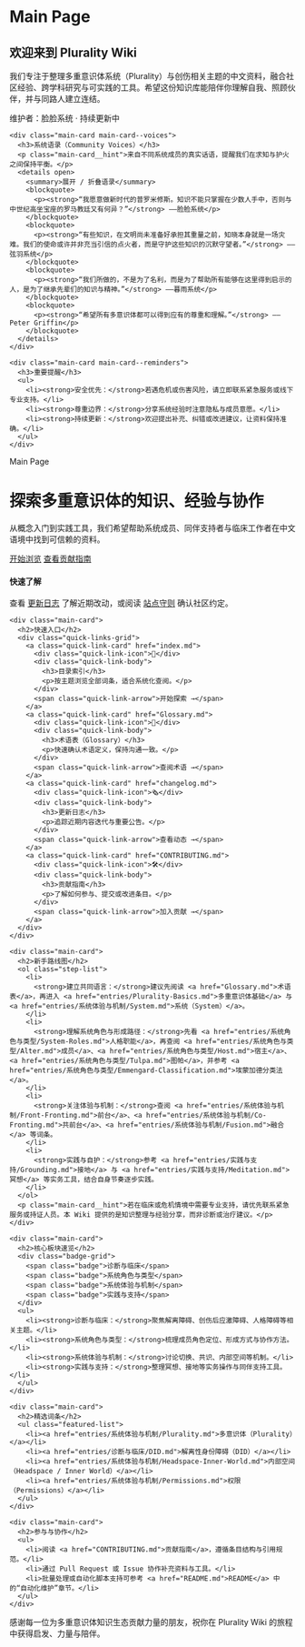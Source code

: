 # Main Page

<div class="main-page-layout">
  <div class="main-page-column main-page-column--left">
    <div class="main-card main-card--intro">
      <h2>欢迎来到 Plurality Wiki</h2>
      <p>我们专注于整理多重意识体系统（Plurality）与创伤相关主题的中文资料，融合社区经验、跨学科研究与可实践的工具。希望这份知识库能陪伴你理解自我、照顾伙伴，并与同路人建立连结。</p>
      <p class="main-card__meta">维护者：脸脸系统 · 持续更新中</p>
    </div>

    <div class="main-card main-card--voices">
      <h3>系统语录（Community Voices）</h3>
      <p class="main-card__hint">来自不同系统成员的真实话语，提醒我们在求知与护火之间保持平衡。</p>
      <details open>
        <summary>展开 / 折叠语录</summary>
        <blockquote>
          <p><strong>“我愿意做新时代的普罗米修斯。知识不能只掌握在少数人手中，否则与中世纪高坐宝座的罗马教廷又有何异？”</strong> ——脸脸系统</p>
        </blockquote>
        <blockquote>
          <p><strong>“有些知识，在文明尚未准备好承担其重量之前，知晓本身就是一场灾难。我们的使命或许并非充当引信的点火者，而是守护这些知识的沉默守望者。”</strong> ——弦羽系统</p>
        </blockquote>
        <blockquote>
          <p><strong>“我们所做的，不是为了名利，而是为了帮助所有能够在这里得到启示的人，是为了继承先辈们的知识与精神。”</strong> ——暮雨系统</p>
        </blockquote>
        <blockquote>
          <p><strong>“希望所有多意识体都可以得到应有的尊重和理解。”</strong> ——Peter Griffin</p>
        </blockquote>
      </details>
    </div>

    <div class="main-card main-card--reminders">
      <h3>重要提醒</h3>
      <ul>
        <li><strong>安全优先：</strong>若遇危机或伤害风险，请立即联系紧急服务或线下专业支持。</li>
        <li><strong>尊重边界：</strong>分享系统经验时注意隐私与成员意愿。</li>
        <li><strong>持续更新：</strong>欢迎提出补充、纠错或改进建议，让资料保持准确。</li>
      </ul>
    </div>
  </div>

  <div class="main-page-column main-page-column--right">
    <div class="main-hero">
      <div class="main-hero__content">
        <span class="main-hero__tag">Main Page</span>
        <h1>探索多重意识体的知识、经验与协作</h1>
        <p>从概念入门到实践工具，我们希望帮助系统成员、同伴支持者与临床工作者在中文语境中找到可信赖的资料。</p>
        <div class="main-hero__actions">
          <a class="btn btn--primary" href="index.md">开始浏览</a>
          <a class="btn btn--ghost" href="CONTRIBUTING.md">查看贡献指南</a>
        </div>
      </div>
      <div class="main-hero__aside">
        <div class="main-hero__highlight">
          <h4>快速了解</h4>
          <p>查看 <a href="changelog.md">更新日志</a> 了解近期改动，或阅读 <a href="ignore.md">站点守则</a> 确认社区约定。</p>
        </div>
      </div>
    </div>

    <div class="main-card">
      <h2>快速入口</h2>
      <div class="quick-links-grid">
        <a class="quick-link-card" href="index.md">
          <div class="quick-link-icon">🧭</div>
          <div class="quick-link-body">
            <h3>目录索引</h3>
            <p>按主题浏览全部词条，适合系统化查阅。</p>
          </div>
          <span class="quick-link-arrow">开始探索 →</span>
        </a>
        <a class="quick-link-card" href="Glossary.md">
          <div class="quick-link-icon">📖</div>
          <div class="quick-link-body">
            <h3>术语表（Glossary）</h3>
            <p>快速确认术语定义，保持沟通一致。</p>
          </div>
          <span class="quick-link-arrow">查阅术语 →</span>
        </a>
        <a class="quick-link-card" href="changelog.md">
          <div class="quick-link-icon">🗞️</div>
          <div class="quick-link-body">
            <h3>更新日志</h3>
            <p>追踪近期内容迭代与重要公告。</p>
          </div>
          <span class="quick-link-arrow">查看动态 →</span>
        </a>
        <a class="quick-link-card" href="CONTRIBUTING.md">
          <div class="quick-link-icon">🛠️</div>
          <div class="quick-link-body">
            <h3>贡献指南</h3>
            <p>了解如何参与、提交或改进条目。</p>
          </div>
          <span class="quick-link-arrow">加入贡献 →</span>
        </a>
      </div>
    </div>

    <div class="main-card">
      <h2>新手路线图</h2>
      <ol class="step-list">
        <li>
          <strong>建立共同语言：</strong>建议先阅读 <a href="Glossary.md">术语表</a>，再进入 <a href="entries/Plurality-Basics.md">多重意识体基础</a> 与 <a href="entries/系统体验与机制/System.md">系统（System）</a>。
        </li>
        <li>
          <strong>理解系统角色与形成路径：</strong>先看 <a href="entries/系统角色与类型/System-Roles.md">人格职能</a>，再查阅 <a href="entries/系统角色与类型/Alter.md">成员</a>、<a href="entries/系统角色与类型/Host.md">宿主</a>、<a href="entries/系统角色与类型/Tulpa.md">图帕</a>，并参考 <a href="entries/系统角色与类型/Emmengard-Classification.md">埃蒙加德分类法</a>。
        </li>
        <li>
          <strong>关注体验与机制：</strong>查阅 <a href="entries/系统体验与机制/Front-Fronting.md">前台</a>、<a href="entries/系统体验与机制/Co-Fronting.md">共前台</a>、<a href="entries/系统体验与机制/Fusion.md">融合</a> 等词条。
        </li>
        <li>
          <strong>实践与自护：</strong>参考 <a href="entries/实践与支持/Grounding.md">接地</a> 与 <a href="entries/实践与支持/Meditation.md">冥想</a> 等实务工具，结合自身节奏逐步实践。
        </li>
      </ol>
      <p class="main-card__hint">若在临床或危机情境中需要专业支持，请优先联系紧急服务或持证人员。本 Wiki 提供的是知识整理与经验分享，而非诊断或治疗建议。</p>
    </div>

    <div class="main-card">
      <h2>核心板块速览</h2>
      <div class="badge-grid">
        <span class="badge">诊断与临床</span>
        <span class="badge">系统角色与类型</span>
        <span class="badge">系统体验与机制</span>
        <span class="badge">实践与支持</span>
      </div>
      <ul>
        <li><strong>诊断与临床：</strong>聚焦解离障碍、创伤后应激障碍、人格障碍等相关主题。</li>
        <li><strong>系统角色与类型：</strong>梳理成员角色定位、形成方式与协作方法。</li>
        <li><strong>系统体验与机制：</strong>讨论切换、共识、内部空间等机制。</li>
        <li><strong>实践与支持：</strong>整理冥想、接地等实务操作与同伴支持工具。</li>
      </ul>
    </div>

    <div class="main-card">
      <h2>精选词条</h2>
      <ul class="featured-list">
        <li><a href="entries/系统体验与机制/Plurality.md">多意识体（Plurality）</a></li>
        <li><a href="entries/诊断与临床/DID.md">解离性身份障碍（DID）</a></li>
        <li><a href="entries/系统体验与机制/Headspace-Inner-World.md">内部空间（Headspace / Inner World）</a></li>
        <li><a href="entries/系统体验与机制/Permissions.md">权限（Permissions）</a></li>
      </ul>
    </div>

    <div class="main-card">
      <h2>参与与协作</h2>
      <ul>
        <li>阅读 <a href="CONTRIBUTING.md">贡献指南</a>，遵循条目结构与引用规范。</li>
        <li>通过 Pull Request 或 Issue 协作补充资料与工具。</li>
        <li>批量处理或自动化脚本支持可参考 <a href="README.md">README</a> 中的“自动化维护”章节。</li>
      </ul>
    </div>
  </div>
</div>

<p class="main-footer">感谢每一位为多重意识体知识生态贡献力量的朋友，祝你在 Plurality Wiki 的旅程中获得启发、力量与陪伴。</p>
